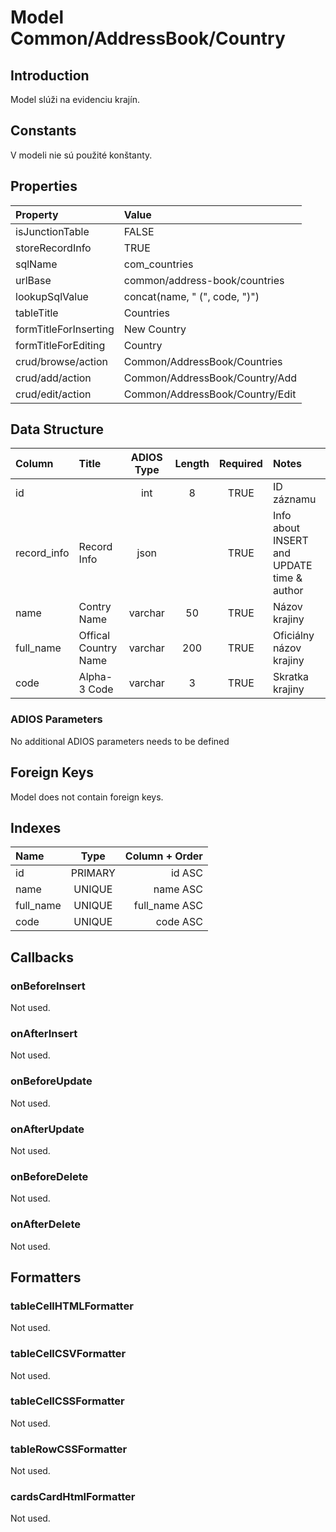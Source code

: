 # Model Common/AddressBook/Country

## Introduction
Model slúži na evidenciu krajín.

## Constants
V modeli nie sú použité konštanty.

## Properties
| Property              | Value                           |
| :-------------------- | :------------------------------ |
| isJunctionTable       | FALSE                           |
| storeRecordInfo       | TRUE                            |
| sqlName               | com_countries                   |
| urlBase               | common/address-book/countries   |
| lookupSqlValue        | concat(name, " (", code, ")")   |
| tableTitle            | Countries                       |
| formTitleForInserting | New Country                     |
| formTitleForEditing   | Country                         |
| crud/browse/action    | Common/AddressBook/Countries    |
| crud/add/action       | Common/AddressBook/Country/Add  |
| crud/edit/action      | Common/AddressBook/Country/Edit |

## Data Structure
| Column      | Title                | ADIOS Type | Length | Required | Notes                                      |
| :---------- | :------------------- | :--------: | :----: | :------: | :----------------------------------------- |
| id          |                      |    int     |   8    |   TRUE   | ID záznamu                                 |
| record_info | Record Info          |    json    |        |   TRUE   | Info about INSERT and UPDATE time & author |
| name        | Contry Name          |  varchar   |   50   |   TRUE   | Názov krajiny                              |
| full_name   | Offical Country Name |  varchar   |  200   |   TRUE   | Oficiálny názov krajiny                    |
| code        | Alpha-3 Code         |  varchar   |   3    |   TRUE   | Skratka krajiny                            |

### ADIOS Parameters
No additional ADIOS parameters needs to be defined

## Foreign Keys
Model does not contain foreign keys.
## Indexes
| Name      |  Type   | Column + Order |
| :-------- | :-----: | -------------: |
| id        | PRIMARY |         id ASC |
| name      | UNIQUE  |       name ASC |
| full_name | UNIQUE  |  full_name ASC |
| code      | UNIQUE  |       code ASC |

## Callbacks

### onBeforeInsert
Not used.

### onAfterInsert
Not used.

### onBeforeUpdate
Not used.

### onAfterUpdate
Not used.

### onBeforeDelete
Not used.

### onAfterDelete
Not used.

## Formatters

### tableCellHTMLFormatter
Not used.

### tableCellCSVFormatter
Not used.

### tableCellCSSFormatter
Not used.

### tableRowCSSFormatter
Not used.

### cardsCardHtmlFormatter
Not used.
